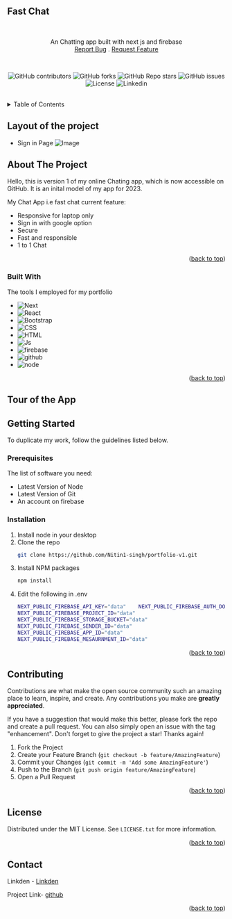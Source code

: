 <!-- Improved compatibility of back to top link: See: https://github.com/othneildrew/Best-README-Template/pull/73 -->
<a id="readme-top"></a>

## Fast Chat
<!-- PROJECT Summary -->
<br />

<div align="center">
  <p align="center">
    An Chatting app built with next js and firebase
    <br/>
    <a href="https://github.com/Nitin1-singh/fast-chat/issues">Report Bug</a>
    .
    <a href="https://github.com/Nitin1-singh/fast-chat/issues">Request Feature</a>
  </p>
</div>
<br />
<!-- PROJECT SHIELDS -->
<div align="center">

  ![GitHub contributors](https://img.shields.io/github/contributors/Nitin1-singh/portfolio-v1)
  ![GitHub forks](https://img.shields.io/github/forks/Nitin1-singh/portfolio-v1)
  ![GitHub Repo stars](https://img.shields.io/github/stars/Nitin1-singh/portfolio-v1)
  ![GitHub issues](https://img.shields.io/github/issues/Nitin1-singh/portfolio-v1)
  ![License](https://img.shields.io/badge/license-MIT-blue)
  ![Linkedin](https://img.shields.io/badge/Linkedin-grey?logo=linkedin)
</div>

<br />

<!-- TABLE OF CONTENTS -->
<details>
  <summary>Table of Contents</summary>
  <ol>
    <li>
      <a href="#about-the-project">About The Project</a>
      <ul>
        <li><a href="#built-with">Built With</a></li>
        <li><a href="#layout">Layout of the project</a></li>
      </ul>
    </li>
    <li>
      <a href="#getting-started">Getting Started</a>
      <ul>
        <li><a href="#prerequisites">Prerequisites</a></li>
        <li><a href="#installation">Installation</a></li>
      </ul>
    </li>
    <li><a href="#contributing">Contributing</a></li>
    <li><a href="#license">License</a></li>
    <li><a href="#contact">Contact</a></li>
  </ol>
</details>

<a id="layout"></a>
## Layout of the project
  * Sign in Page
  ![Image]('./public/img/readme/img-1.PNG')

<!-- ABOUT THE PROJECT -->
## About The Project

Hello, this is version 1 of my online Chating app, which is now accessible on GitHub. It is an inital model of my app for 2023.  

My Chat App i.e fast chat current feature:

* Responsive for laptop only  
* Sign in with google option 
* Secure
* Fast and responsible
* 1 to 1 Chat

<p align="right">(<a href="#readme-top">back to top</a>)</p>



### Built With

The tools I employed for my portfolio

* ![Next](https://img.shields.io/badge/next.js-000000?style=for-the-badge&logo=nextdotjs&logoColor=white)
* ![React](https://img.shields.io/badge/React-20232A?style=for-the-badge&logo=react&logoColor=61DAFB)
* ![Bootstrap](https://img.shields.io/badge/Bootstrap-563D7C?style=for-the-badge&logo=bootstrap&logoColor=white)
* ![CSS](https://img.shields.io/badge/CSS-20232A?style=for-the-badge&logo=css3)
* ![HTML](https://img.shields.io/badge/HTML-20232A?style=for-the-badge&logo=html5)
* ![Js](https://img.shields.io/badge/Javascript-20232A?style=for-the-badge&logo=javascript)
* ![firebase](https://img.shields.io/badge/Firebase-20232A?style=for-the-badge&logo=firebase)
* ![github](https://img.shields.io/badge/Github-20232A?style=for-the-badge&logo=github)
* ![node](https://img.shields.io/badge/Node-20232A?style=for-the-badge&logo=nodedotjs)

<p align="right">(<a href="#readme-top">back to top</a>)</p>

## Tour of the App



<!-- GETTING STARTED -->
## Getting Started

To duplicate my work, follow the guidelines listed below.

### Prerequisites

The list of software you need:

* Latest Version of Node
* Latest Version of Git
* An account on firebase

### Installation

1. Install node in your desktop  
2. Clone the repo
   ```sh
   git clone https://github.com/Nitin1-singh/portfolio-v1.git
   ```
3. Install NPM packages
   ```sh
   npm install
   ```
4. Edit the following in .env 
    ```sh
    NEXT_PUBLIC_FIREBASE_API_KEY="data"    NEXT_PUBLIC_FIREBASE_AUTH_DOMAIN="data"
    NEXT_PUBLIC_FIREBASE_PROJECT_ID="data"
    NEXT_PUBLIC_FIREBASE_STORAGE_BUCKET="data"
    NEXT_PUBLIC_FIREBASE_SENDER_ID="data"
    NEXT_PUBLIC_FIREBASE_APP_ID="data"
    NEXT_PUBLIC_FIREBASE_MESAURNMENT_ID="data"
    ```

<p align="right">(<a href="#readme-top">back to top</a>)</p>

<!-- CONTRIBUTING -->
## Contributing

Contributions are what make the open source community such an amazing place to learn, inspire, and create. Any contributions you make are **greatly appreciated**.

If you have a suggestion that would make this better, please fork the repo and create a pull request. You can also simply open an issue with the tag "enhancement".
Don't forget to give the project a star! Thanks again!

1. Fork the Project
2. Create your Feature Branch (`git checkout -b feature/AmazingFeature`)
3. Commit your Changes (`git commit -m 'Add some AmazingFeature'`)
4. Push to the Branch (`git push origin feature/AmazingFeature`)
5. Open a Pull Request

<p align="right">(<a href="#readme-top">back to top</a>)</p>



<!-- LICENSE -->
## License

Distributed under the MIT License. See `LICENSE.txt` for more information.

<p align="right">(<a href="#readme-top">back to top</a>)</p>



<!-- CONTACT -->
## Contact

Linkden - [Linkden](https://www.linkedin.com/in/nitin-singh-negi-9b6a95297/)

Project Link- [github](https://github.com/Nitin1-singh/fast-chat)

<p align="right">(<a href="#readme-top">back to top</a>)</p>